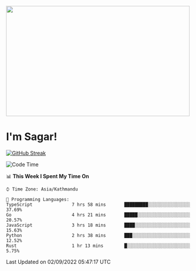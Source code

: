 
<img src="https://media.giphy.com/media/3ornk57KwDXf81rjWM/giphy.gif" width="500" height="300" frameBorder="0" class="giphy-embed" allowFullScreen></img>

#   I'm Sagar!
[![GitHub Streak](https://github-readme-streak-stats.herokuapp.com/?user=sgr2848)](https://git.io/streak-stats)
<!--START_SECTION:waka-->
![Code Time](http://img.shields.io/badge/Code%20Time-2%2C776%20hrs%2024%20mins-blue)

📊 **This Week I Spent My Time On** 

```text
⌚︎ Time Zone: Asia/Kathmandu

💬 Programming Languages: 
TypeScript               7 hrs 58 mins       █████████░░░░░░░░░░░░░░░░   37.69% 
Go                       4 hrs 21 mins       █████░░░░░░░░░░░░░░░░░░░░   20.57% 
JavaScript               3 hrs 18 mins       ████░░░░░░░░░░░░░░░░░░░░░   15.63% 
Python                   2 hrs 38 mins       ███░░░░░░░░░░░░░░░░░░░░░░   12.52% 
Rust                     1 hr 13 mins        █░░░░░░░░░░░░░░░░░░░░░░░░   5.75%

```


 Last Updated on 02/09/2022 05:47:17 UTC
<!--END_SECTION:waka-->
